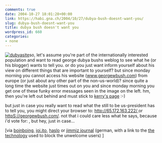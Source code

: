 ```yaml
---
comments: true
date: 2004-10-27 18:01:28+00:00
link: https://habi.gna.ch/2004/10/27/dubya-bush-doesnt-want-you/
slug: dubya-bush-doesnt-want-you
title: dubya bush doesn't want you
wordpress_id: 660
categories:
- none
---
```


[![dubyasite](https://habi.gna.ch/blog/images/dubyasite-tm.jpg)](https://habi.gna.ch/blog/images/dubyasite.jpg)so, let's assume you're part of the internationally interested population and want to read george dubya bushs weblog to see what he (or his blogger) wants to tell you. or do you just want inform yourself about his view on different things that are important to yourself? but since monday morning you cannot  access his website (www.georgewbush.com) from europe (or just about any other part of the non-us-world)? since quite a long time the website just times out on you and since monday morning you get one of these funky error messages seen in the image on the left. hm, then you're left out behind and must stick to [kerry's page](http://www.johnkerry.com) :-)

but just in case you really want to read what the still to be us-president has to tell you, you might direct your browser to: [http://65.172.163.222/ ](http://65.172.163.222/) or [httpS://georgewbush.com/](https://georgewbush.com/).
not that i could care less what he says, because i'd vote for: </bush>, but hey, just in case...

[via [boinboing](https://boingboing.net/2004/10/27/president_bushs_webs.html), [joi.ito](http://joi.ito.com/archives/2004/10/27/wwwgeorgewbushcom.html#comments), [haslo](http://www.haslo.ch/permalink_424~en) or [jimmiz journal](http://jimmiz.blogg.de/eintrag.php?id=679) (german, with a link to the [the technology](http://www.akamai.com/en/html/services/edge_how_it_works.html) used to block the unwelcome users) ]

